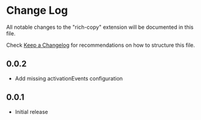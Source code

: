 # Change Log

All notable changes to the "rich-copy" extension will be documented in this file.

Check [Keep a Changelog](http://keepachangelog.com/) for recommendations on how to structure this file.

## 0.0.2

- Add missing activationEvents configuration

## 0.0.1

- Initial release